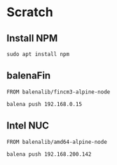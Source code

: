 # Scratch

## Install NPM

```console
sudo apt install npm
```

## balenaFin

```text
FROM balenalib/fincm3-alpine-node
```

```console
balena push 192.168.0.15
```

## Intel NUC

```text
FROM balenalib/amd64-alpine-node
```

```console
balena push 192.168.200.142
```